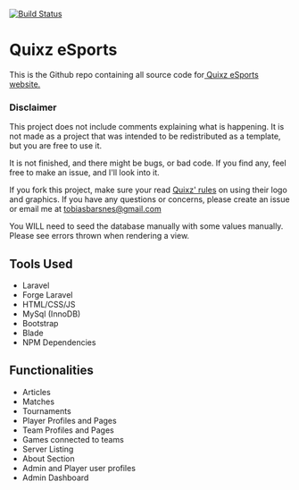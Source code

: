 [![Build Status](https://travis-ci.org/Barsnes/QuixzLaravel.svg?branch=master)](https://travis-ci.org/Barsnes/QuixzLaravel)

# Quixz eSports

This is the Github repo containing all source code for[ Quixz eSports website.](https://quixz.eu " Quixz eSports website.")


### Disclaimer
This project does not include comments explaining what is happening. It is not made as a project that was intended to be redistributed as a template, but you are free to use it.

It is not finished, and there might be bugs, or bad code. If you find any, feel free to make an issue, and I'll look into it.

If you fork this project, make sure your read [ Quixz' rules](https://quixz.eu/downloads " Quixz eSports website.") on using their logo and graphics. If you have any questions or concerns, please create an issue or email me at [tobiasbarsnes@gmail.com](mailto:tobiasbarsnes@gmail.com "tobiasbarsnes@gmail.com")

You WILL need to seed the database manually with some values manually. Please see errors thrown when rendering a view.


## Tools Used

	
* Laravel
* Forge Laravel
* HTML/CSS/JS
* MySql (InnoDB)
* Bootstrap
* Blade
* NPM Dependencies


## Functionalities

* Articles
* Matches
* Tournaments
* Player Profiles and Pages
* Team Profiles and Pages
* Games connected to teams
* Server Listing
* About Section
* Admin and Player user profiles
* Admin Dashboard
